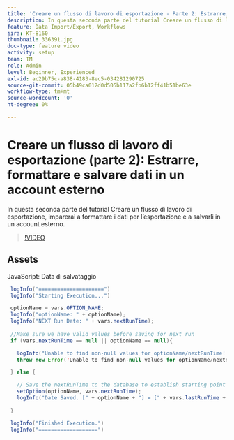 ```yaml
---
title: 'Creare un flusso di lavoro di esportazione - Parte 2: Estrarre, formattare e salvare dati in un account esterno'
description: In questa seconda parte del tutorial Creare un flusso di lavoro di esportazione, imparerai a formattare i dati per l’esportazione e a salvarli in un account esterno.
feature: Data Import/Export, Workflows
jira: KT-8160
thumbnail: 336391.jpg
doc-type: feature video
activity: setup
team: TM
role: Admin
level: Beginner, Experienced
exl-id: ac29b75c-a838-4183-8ec5-034281290725
source-git-commit: 05b49ca012d0d505b117a2fb6b12ff41b51be63e
workflow-type: tm+mt
source-wordcount: '0'
ht-degree: 0%

---
```


# Creare un flusso di lavoro di esportazione (parte 2): Estrarre, formattare e salvare dati in un account esterno

In questa seconda parte del tutorial Creare un flusso di lavoro di esportazione, imparerai a formattare i dati per l’esportazione e a salvarli in un account esterno.

>[!VIDEO](https://video.tv.adobe.com/v/336391?quality=12&learn=on)

## Assets

JavaScript: Data di salvataggio

```java
 logInfo("=====================")
 logInfo("Starting Execution...")

 optionName = vars.OPTION_NAME;
 logInfo("optionName: " + optionName);
 logInfo("NEXT Run Date: " + vars.nextRunTime);
 
 //Make sure we have valid values before saving for next run
 if (vars.nextRunTime == null || optionName == null){

   logInfo("Unable to find non-null values for optionName/nextRunTime! Throwing Error.")
   throw new Error('Unable to find non-null values for optionName/nextRunTime!  Ending Execution.');

 } else {

   // Save the nextRunTime to the database to establish starting point for next run.
   setOption(optionName, vars.nextRunTime);
   logInfo("Date Saved. [" + optionName + "] = [" + vars.lastRunTime + "]")

 }

 logInfo("Finished Execution.") 
 logInfo("===================")
```
